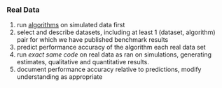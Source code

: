 ### Real Data

1. run [algorithms](algorithms.md) on simulated data first
2. select and describe datasets, including at least 1 (dataset, algorithm) pair for which we have published benchmark results
17. predict performance accuracy of the algorithm each real data set
18. run *exact same code* on real data as ran on simulations, generating estimates, qualitative and quantitative results. 
19. document performance accuracy relative to predictions, modify understanding as appropriate

